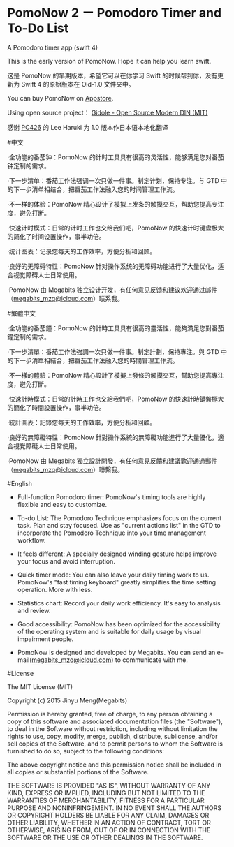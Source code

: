 # PomoNow 2 － Pomodoro Timer and To-Do List
A Pomodoro timer app (swift 4)

This is the early version of PomoNow. Hope it can help you learn swift.

这是 PomoNow 的早期版本，希望它可以在你学习 Swift 的时候帮到你，没有更新为 Swift 4 的原始版本在 Old-1.0 文件夹中。

You can buy PomoNow on [Appstore](https://itunes.apple.com/us/app/id1052803982).

Using open source project：
[Gidole - Open Source Modern DIN (MIT)](https://github.com/larsenwork/Gidole)

感谢 [PC426](http://www.pc426.com) 的 Lee Haruki 为 1.0 版本作日本语本地化翻译

#中文

·全功能的番茄钟：PomoNow 的计时工具具有很高的灵活性，能够满足您对番茄钟定制的需求。

·下一步清单：番茄工作法强调一次只做一件事。制定计划，保持专注。与 GTD 中的下一步清单相结合，把番茄工作法融入您的时间管理工作流。

·不一样的体验：PomoNow 精心设计了模拟上发条的触摸交互，帮助您提高专注度，避免打断。

·快速计时模式：日常的计时工作也交给我们吧，PomoNow 的快速计时键盘极大的简化了时间设置操作，事半功倍。

·统计图表：记录您每天的工作效率，方便分析和回顾。

·良好的无障碍特性：PomoNow 针对操作系统的无障碍功能进行了大量优化，适合视觉障碍人士日常使用。

·PomoNow 由 Megabits 独立设计开发，有任何意见反馈和建议欢迎通过邮件（megabits_mzq@icloud.com）联系我。

#繁體中文

·全功能的番茄鐘：PomoNow 的計時工具具有很高的靈活性，能夠滿足您對番茄鐘定制的需求。

·下一步清單：番茄工作法強調一次只做一件事。制定計劃，保持專注。與 GTD 中的下一步清單相結合，把番茄工作法融入您的時間管理工作流。

·不一樣的體驗：PomoNow 精心設計了模擬上發條的觸摸交互，幫助您提高專注度，避免打斷。

·快速計時模式：日常的計時工作也交給我們吧，PomoNow 的快速計時鍵盤極大的簡化了時間設置操作，事半功倍。

·統計圖表：記錄您每天的工作效率，方便分析和回顧。

·良好的無障礙特性：PomoNow 針對操作系統的無障礙功能進行了大量優化，適合視覺障礙人士日常使用。

·PomoNow 由 Megabits 獨立設計開發，有任何意見反饋和建議歡迎通過郵件（megabits_mzq@icloud.com）聯繫我。

#English

- Full-function Pomodoro timer: PomoNow's timing tools are highly flexible and easy to customize.
 
- To-do List: The Pomodoro Technique emphasizes focus on the current task. Plan and stay focused. Use as "current actions list" in the GTD to incorporate the Pomodoro Technique into your time management workflow.

- It feels different: A specially designed winding gesture helps improve your focus and avoid interruption.

- Quick timer mode: You can also leave your daily timing work to us. PomoNow's "fast timing keyboard" greatly simplifies the time setting operation. More with less.

- Statistics chart: Record your daily work efficiency. It's easy to analysis and review.

- Good accessibility: PomoNow has been optimized for the accessibility of the operating system and is suitable for daily usage by visual impairment people.

- PomoNow is designed and developed by Megabits. You can send an e-mail(megabits_mzq@icloud.com) to communicate with me.

#License

The MIT License (MIT)

Copyright (c) 2015 Jinyu Meng(Megabits)

Permission is hereby granted, free of charge, to any person obtaining a copy
of this software and associated documentation files (the "Software"), to deal
in the Software without restriction, including without limitation the rights
to use, copy, modify, merge, publish, distribute, sublicense, and/or sell
copies of the Software, and to permit persons to whom the Software is
furnished to do so, subject to the following conditions:

The above copyright notice and this permission notice shall be included in all
copies or substantial portions of the Software.

THE SOFTWARE IS PROVIDED "AS IS", WITHOUT WARRANTY OF ANY KIND, EXPRESS OR
IMPLIED, INCLUDING BUT NOT LIMITED TO THE WARRANTIES OF MERCHANTABILITY,
FITNESS FOR A PARTICULAR PURPOSE AND NONINFRINGEMENT. IN NO EVENT SHALL THE
AUTHORS OR COPYRIGHT HOLDERS BE LIABLE FOR ANY CLAIM, DAMAGES OR OTHER
LIABILITY, WHETHER IN AN ACTION OF CONTRACT, TORT OR OTHERWISE, ARISING FROM,
OUT OF OR IN CONNECTION WITH THE SOFTWARE OR THE USE OR OTHER DEALINGS IN THE
SOFTWARE.

